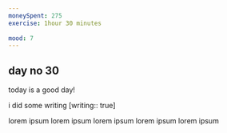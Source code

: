 ```yaml
---
moneySpent: 275
exercise: 1hour 30 minutes
 
mood: 7
---
```

## day no 30
today is a good day!
 

i did some writing [writing:: true]

lorem ipsum lorem ipsum lorem ipsum lorem ipsum lorem ipsum
